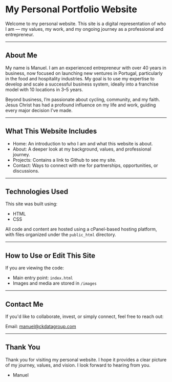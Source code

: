 
My Personal Portfolio Website
===============================

Welcome to my personal website. This site is a digital representation of who I am — my values, my work, and my ongoing journey as a professional and entrepreneur.

-------------------------------
About Me
-------------------------------
My name is Manuel. I am an experienced entrepreneur with over 40 years in business, now focused on launching new ventures in Portugal, particularly in the food and hospitality industries. My goal is to use my expertise to develop and scale a successful business system, ideally into a franchise model with 10 locations in 3–5 years. 

Beyond business, I’m passionate about cycling, community, and my faith. Jesus Christ has had a profound influence on my life and work, guiding every major decision I’ve made.

-------------------------------
What This Website Includes
-------------------------------
- Home: An introduction to who I am and what this website is about.
- About: A deeper look at my background, values, and professional journey.
- Projects: Contains a link to Github to see my site.
- Contact: Ways to connect with me for partnerships, opportunities, or discussions.

-------------------------------
Technologies Used
-------------------------------
This site was built using:
- HTML
- CSS

All code and content are hosted using a cPanel-based hosting platform, with files organized under the `public_html` directory.

-------------------------------
How to Use or Edit This Site
-------------------------------
If you are viewing the code:
- Main entry point: `index.html`
- Images and media are stored in `/images`

-------------------------------
Contact Me
-------------------------------
If you'd like to collaborate, invest, or simply connect, feel free to reach out:

Email: manuel@ckdatagroup.com    


-------------------------------
Thank You
-------------------------------
Thank you for visiting my personal website. I hope it provides a clear picture of my journey, values, and vision. I look forward to hearing from you.

- Manuel
